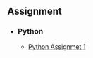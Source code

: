 ## Assignment
* ### Python
   * [Python Assignmet 1](https://github.com/YOHIGH/Assignment/blob/main/Python/Python%20Assignment%201.ipynb)
